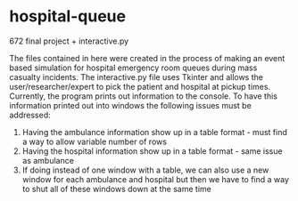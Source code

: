 # hospital-queue
672 final project + interactive.py

The files contained in here were created in the process of making an event based simulation for hospital emergency room queues during
mass casualty incidents. The interactive.py file uses Tkinter and allows the user/researcher/expert to pick the patient and hospital at pickup times.
Currently, the program prints out information to the console. To have this information printed out into windows the following issues must be addressed:

1. Having the ambulance information show up in a table format - must find a way to allow variable number of rows
2. Having the hospital information show up in a table format - same issue as ambulance
3. If doing instead of one window with a table, we can also use a new window for each ambulance and hospital but then we have to find a way to shut all of these windows down at the same time

